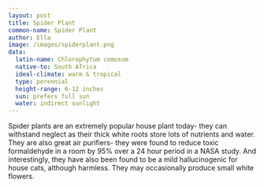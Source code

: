 ```yaml
---
layout: post
title: Spider Plant
common-name: Spider Plant
author: Ella
image: /images/spiderplant.png
data:
  latin-name: Chlorophytum comosum
  native-to: South Africa
  ideal-climate: warm & tropical
  type: perennial 
  height-range: 6-12 inches
  sun: prefers full sun
  water: indirect sunlight
---
```


Spider plants are an extremely popular house plant today- they can withstand neglect as their thick white roots store lots of nutrients and water. They are also great air purifiers- they were found to reduce toxic formaldehyde in a room by 95% over a 24 hour period in a NASA study. And interestingly, they have also been found to be a mild hallucinogenic for house cats, although harmless. They may occasionally produce small white flowers.
 
